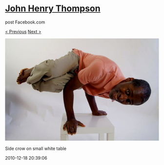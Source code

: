 # [John Henry Thompson](../README.md)
post Facebook.com

[< Previous](2010-12-18-1.md) [Next >](2010-12-18-3.md)

[![](../media/2010-12-18/Fam-2010-Side-crow-on-small-white-table.jpg)](../README.md)

Side crow on small white table

2010-12-18 20:39:06